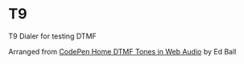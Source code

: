 # T9

T9 Dialer for testing DTMF

Arranged from [CodePen Home DTMF Tones in Web Audio](https://codepen.io/edball/pen/EVMaVN) by Ed Ball
